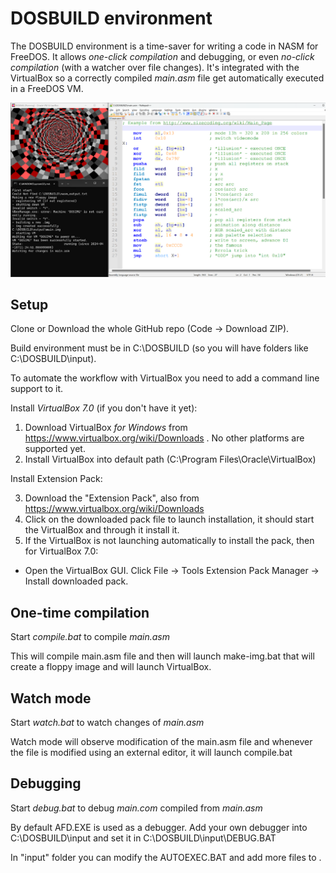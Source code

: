 # DOSBUILD environment

The DOSBUILD environment is a time-saver for writing a code in NASM for FreeDOS.
It allows *one-click compilation* and debugging, or even *no-click compilation* (with a watcher over file changes).
It's integrated with the VirtualBox so a correctly compiled *main.asm* file get automatically executed in a FreeDOS VM.

![screenshot](https://raw.githubusercontent.com/ilmenit/DOSBUILD//master/dosbuild.png)

## Setup

Clone or Download the whole GitHub repo (Code -> Download ZIP).

Build environment must be in C:\DOSBUILD (so you will have folders like C:\DOSBUILD\input).

To automate the workflow with VirtualBox you need to add a command line support to it.

Install *VirtualBox 7.0* (if you don't have it yet):

1. Download VirtualBox *for Windows* from https://www.virtualbox.org/wiki/Downloads . No other platforms are supported yet.
2. Install VirtualBox into default path (C:\Program Files\Oracle\VirtualBox)

Install Extension Pack:

3. Download the "Extension Pack", also from https://www.virtualbox.org/wiki/Downloads 
4. Click on the downloaded pack file to launch installation, it should start the VirtualBox and through it install it.
5. If the VirtualBox is not launching automatically to install the pack, then for VirtualBox 7.0:
- Open the VirtualBox GUI. Click File -> Tools Extension Pack Manager -> Install downloaded pack.

## One-time compilation

Start *compile.bat* to compile *main.asm*

This will compile main.asm file and then will launch make-img.bat that will create a floppy image and will launch VirtualBox.

## Watch mode

Start *watch.bat* to watch changes of *main.asm*

Watch mode will observe modification of the main.asm file and whenever the file is modified using an external editor, it will launch compile.bat

## Debugging 

Start *debug.bat* to debug *main.com* compiled from *main.asm*

By default AFD.EXE is used as a debugger.
Add your own debugger into C:\DOSBUILD\input and set it in C:\DOSBUILD\input\DEBUG.BAT  

In "input" folder you can modify the AUTOEXEC.BAT and add more files to .
